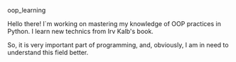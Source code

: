 oop_learning

Hello there! I`m working on mastering my knowledge of OOP practices in Python. I learn new technics  from Irv Kalb's book.

So, it is very important part of programming, and, obviously, I am in need to understand this field better.